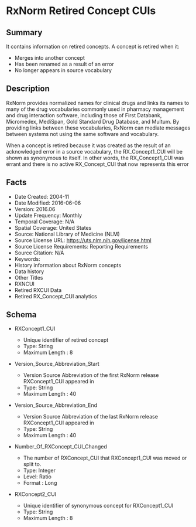 # RxNorm Retired Concept CUIs

## Summary
It contains information on retired concepts. A concept is retired when it:
- Merges into another concept
- Has been renamed as a result of an error
- No longer appears in source vocabulary

## Description
RxNorm provides normalized names for clinical drugs and links its names to many of the drug vocabularies commonly used in pharmacy management and drug interaction software, including those of First Databank, Micromedex, MediSpan, Gold Standard Drug Database, and Multum. By providing links between these vocabularies, RxNorm can mediate messages between systems not using the same software and vocabulary.

When a concept is retired because it was created as the result of an acknowledged error in a source vocabulary, the RX_Concept1_CUI will be shown as synonymous to itself. In other words, the RX_Concept1_CUI was errant and there is no active RX_Concept_CUI that now represents this error

## Facts
- Date Created: 2004-11
- Date Modified: 2016-06-06
- Version: 2016.06
- Update Frequency: Monthly
- Temporal Coverage: N/A
- Spatial Coverage: United States
- Source: National Library of Medicine (NLM)
- Source License URL: https://uts.nlm.nih.gov/license.html
- Source License Requirements: Reporting Requirements
- Source Citation: N/A
- Keywords: 
 - History information about RxNorm concepts
 - Data history
- Other Titles
 - RXNCUI
 - Retired RXCUI Data
 - Retired RX_Concept_CUI analytics

## Schema
- RXConcept1_CUI
  - Unique identifier of retired concept
  - Type: String
  - Maximum Length : 8
  
- Version_Source_Abbreviation_Start
  - Version Source Abbreviation of the first RxNorm release RXConcept1_CUI appeared in
  - Type: String
  - Maximum Length : 40

- Version_Source_Abbreviation_End
  - Version Source Abbreviation of the last RxNorm release RXConcept1_CUI appeared in
  - Type: String
  - Maximum Length : 40
  
- Number_Of_RXConcept_CUI_Changed
  - The number of RXConcept_CUI that RXConcept1_CUI was moved or split to.
  - Type: Integer
  - Level: Ratio
  - Format : Long
  
- RXConcept2_CUI
  - Unique identifier of synonymous concept for RXConcept1_CUI
  - Type: String
  - Maximum Length : 8
